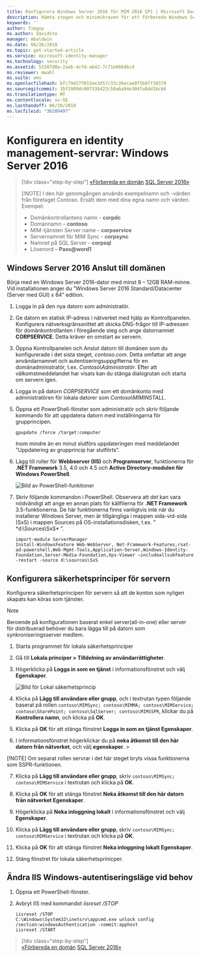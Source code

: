 ```yaml
---
title: Konfigurera Windows Server 2016 för MIM 2016 SP1 | Microsoft Docs
description: Hämta stegen och minimikraven för att förbereda Windows Server 2016 att arbeta med MIM 2016 SP1.
keywords: ''
author: fimguy
ms.author: davidste
manager: mbaldwin
ms.date: 04/26/2018
ms.topic: get-started-article
ms.service: microsoft-identity-manager
ms.technology: security
ms.assetid: 51507d0a-2aeb-4cfd-a642-7c71e666d6cd
ms.reviewer: mwahl
ms.suite: ems
ms.openlocfilehash: bfc79d27f015ee3d57c33c26ecae0f5b8ff38370
ms.sourcegitcommit: 35f2989dc007336422c58a6a94e304fa84d1bcb6
ms.translationtype: MT
ms.contentlocale: sv-SE
ms.lasthandoff: 06/20/2018
ms.locfileid: "36289497"
---
```

# <a name="set-up-an-identity-management-servers-windows-server-2016"></a>Konfigurera en identity management-servrar: Windows Server 2016

> [!div class="step-by-step"]
> [«Förbereda en domän](preparing-domain.md)
> [SQL Server 2016»](prepare-server-sql2016.md)
> 
> [!NOTE]
> I den här genomgången används exempelnamn och -värden från företaget Contoso. Ersätt dem med dina egna namn och värden. Exempel:
> - Domänkontrollantens namn - **corpdc**
> - Domännamn – **contoso**
> - MIM-tjänsten Server name - **corpservice**
> - Servernamnet för MIM Sync - **corpsync**
> - Namnet på SQL Server - **corpsql**
> - Lösenord – <strong>Pass@word1</strong>

## <a name="join-windows-server-2016-to-your-domain"></a>Windows Server 2016 Anslut till domänen

Börja med en Windows Server 2016-dator med minst 8 – 12GB RAM-minne. Vid installationen anger du ”Windows Server 2016 Standard/Datacenter (Server med GUI) x 64” edition.

1. Logga in på den nya datorn som administratör.

2. Ge datorn en statisk IP-adress i nätverket med hjälp av Kontrollpanelen. Konfigurera nätverksgränssnittet att skicka DNS-frågor till IP-adressen för domänkontrollanten i föregående steg och ange datornamnet **CORPSERVICE**.  Detta kräver en omstart av servern.

3. Öppna Kontrollpanelen och Anslut datorn till domänen som du konfigurerade i det sista steget, *contoso.com*.  Detta omfattar att ange användarnamnet och autentiseringsuppgifterna för en domänadministratör, t.ex. *Contoso\Administratör*.  Efter att välkomstmeddelandet har visats kan du stänga dialogrutan och starta om servern igen.

4. Logga in på datorn *CORPSERVICE* som ett domänkonto med administratören för lokala datorer som *Contoso\MIMINSTALL*.


5. Öppna ett PowerShell-fönster som administratör och skriv följande kommando för att uppdatera datorn med inställningarna för grupprincipen.

    ```
    gpupdate /force /target:computer
    ```

    Inom mindre än en minut slutförs uppdateringen med meddelandet ”Uppdatering av grupprincip har slutförts”.

6. Lägg till roller för **Webbserver (IIS)** och **Programserver**, funktionerna för **.NET Framework** 3.5, 4.0 och 4.5 och **Active Directory-modulen för Windows PowerShell**.

    ![Bild av PowerShell-funktioner](media/MIM-DeployWS2.png)

7. Skriv följande kommandon i PowerShell. Observera att det kan vara nödvändigt att ange en annan plats för källfilerna för **.NET Framework** 3.5-funktionerna. De här funktionerna finns vanligtvis inte när du installerar Windows Server, men är tillgängliga i mappen sida-vid-sida (SxS) i mappen Sources på OS-installationsdisken, t.ex. ” \*d:\Sources\SxS\* ”.

    ```
    import-module ServerManager
    Install-WindowsFeature Web-WebServer, Net-Framework-Features,rsat-ad-powershell,Web-Mgmt-Tools,Application-Server,Windows-Identity-Foundation,Server-Media-Foundation,Xps-Viewer –includeallsubfeature -restart -source d:\sources\SxS
    ```

## <a name="configure-the-server-security-policy"></a>Konfigurera säkerhetsprinciper för servern

Konfigurera säkerhetsprincipen för servern så att de konton som nyligen skapats kan köras som tjänster.
> [!NOTE] 
> Beroende på konfigurationen baserat enkel server(all-in-one) eller server för distribuerad behöver du bara lägga till på datorn som synkroniseringsserver medlem. 

1. Starta programmet för lokala säkerhetsprinciper

2. Gå till **Lokala principer > Tilldelning av användarrättigheter**.

3. Högerklicka på **Logga in som en tjänst** i informationsfönstret och välj **Egenskaper**.

    ![Bild för Lokal säkerhetsprincip](media/MIM-DeployWS3.png)

4. Klicka på **Lägg till användare eller grupp**, och i textrutan typen följande baserat på rollen `contoso\MIMSync; contoso\MIMMA; contoso\MIMService; contoso\SharePoint; contoso\SqlServer; contoso\MIMSSPR`, klickar du på **Kontrollera namn**, och klicka på **OK**.

5. Klicka på **OK** för att stänga fönstret **Logga in som en tjänst Egenskaper**.

6.  I informationsfönstret högerklickar du på **neka åtkomst till den här datorn från nätverket**, och välj **egenskaper**. >

[!NOTE] Om separat rollen servrar i det här steget bryts vissa funktionerna som SSPR-funktionen.

7. Klicka på **Lägg till användare eller grupp**, skriv `contoso\MIMSync; contoso\MIMService` i textrutan och klicka på **OK**.

8. Klicka på **OK** för att stänga fönstret **Neka åtkomst till den här datorn från nätverket Egenskaper**.

9. Högerklicka på **Neka inloggning lokalt** i informationsfönstret och välj **Egenskaper**.

10. Klicka på **Lägg till användare eller grupp**, skriv `contoso\MIMSync; contoso\MIMService` i textrutan och klicka på **OK**.

11. Klicka på **OK** för att stänga fönstret **Neka inloggning lokalt Egenskaper**.

12. Stäng fönstret för lokala säkerhetsprinicper.


## <a name="change-the-iis-windows-authentication-mode-if-needed"></a>Ändra IIS Windows-autentiseringsläge vid behov

1.  Öppna ett PowerShell-fönster.

2.  Avbryt IIS med kommandot *iisreset /STOP*

    ```
    iisreset /STOP
    C:\Windows\System32\inetsrv\appcmd.exe unlock config /section:windowsAuthentication -commit:apphost
    iisreset /START
    ```

> [!div class="step-by-step"]  
> [«Förbereda en domän](preparing-domain.md)
> [SQL Server 2016»](prepare-server-sql2016.md)
